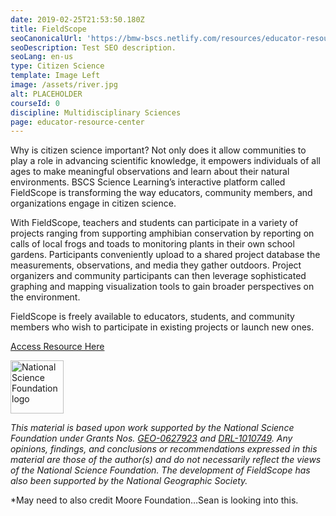 ```yaml
---
date: 2019-02-25T21:53:50.180Z
title: FieldScope
seoCanonicalUrl: 'https://bmw-bscs.netlify.com/resources/educator-resource-center/fieldscope'
seoDescription: Test SEO description.
seoLang: en-us
type: Citizen Science
template: Image Left
image: /assets/river.jpg
alt: PLACEHOLDER
courseId: 0
discipline: Multidisciplinary Sciences
page: educator-resource-center
---
```

Why is citizen science important? Not only does it allow communities to play a role in advancing scientific knowledge, it empowers individuals of all ages to make meaningful observations and learn about their natural environments. BSCS Science Learning’s interactive platform called FieldScope is transforming the way educators, community members, and organizations engage in citizen science. 

With FieldScope, teachers and students can participate in a variety of projects ranging from supporting amphibian conservation by reporting on calls of local frogs and toads to monitoring plants in their own school gardens. Participants conveniently upload to a shared project database the measurements, observations, and media they gather outdoors. Project organizers and community participants can then leverage sophisticated graphing and mapping visualization tools to gain broader perspectives on the environment.

FieldScope is freely available to educators, students, and community members who wish to participate in existing projects or launch new ones. 

<a class="btn btn-outline-secondary" href="http://fieldscope.org/" target="_blank" rel="noopener noreferrer">Access Resource Here</a>

<div class="d-flex justify-content-center">
  <div class="p-2">
    <a href="https://www.nsf.gov" target="_blank" rel="noopener noreferrer">
      <img src="/assets/nsf_logo.svg" alt="National Science Foundation logo" style="height: 85px;">
    </a>
  </div>
  <p class="p-2" style="margin: 0;">

_This material is based upon work supported by the National Science Foundation under Grants Nos._ [_GEO-0627923_](https://nsf.gov/awardsearch/showAward?AWD_ID=0627923) _and_ [_DRL-1010749_](https://www.nsf.gov/awardsearch/showAward?AWD_ID=1010749&HistoricalAwards=false)_. Any opinions, findings, and conclusions or recommendations expressed in this material are those of the author(s) and do not necessarily reflect the views of the National Science Foundation. The development of FieldScope has also been supported by the National Geographic Society._

\*May need to also credit Moore Foundation…Sean is looking into this.

